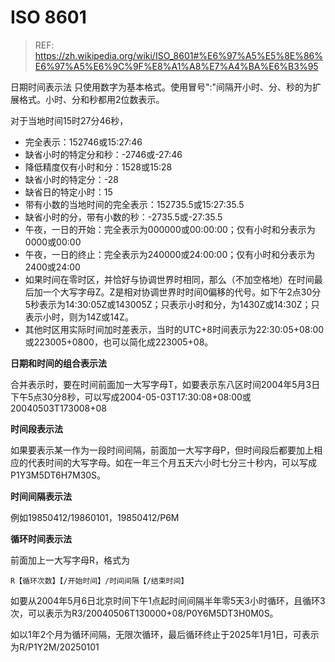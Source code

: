 # ISO 8601

> REF: https://zh.wikipedia.org/wiki/ISO_8601#%E6%97%A5%E5%8E%86%E6%97%A5%E6%9C%9F%E8%A1%A8%E7%A4%BA%E6%B3%95


日期时间表示法
只使用数字为基本格式。使用冒号":"间隔开小时、分、秒的为扩展格式。小时、分和秒都用2位数表示。

对于当地时间15时27分46秒，

- 完全表示：152746或15:27:46
- 缺省小时的特定分和秒：-2746或-27:46
- 降低精度仅有小时和分：1528或15:28
- 缺省小时的特定分：-28
- 缺省日的特定小时：15
- 带有小数的当地时间的完全表示：152735.5或15:27:35.5
- 缺省小时的分，带有小数的秒：-2735.5或-27:35.5
- 午夜，一日的开始：完全表示为000000或00:00:00；仅有小时和分表示为0000或00:00
- 午夜，一日的终止：完全表示为240000或24:00:00；仅有小时和分表示为2400或24:00
- 如果时间在零时区，并恰好与协调世界时相同，那么（不加空格地）在时间最后加一个大写字母Z。Z是相对协调世界时时间0偏移的代号。如下午2点30分5秒表示为14:30:05Z或143005Z；只表示小时和分，为1430Z或14:30Z；只表示小时，则为14Z或14Z。
- 其他时区用实际时间加时差表示，当时的UTC+8时间表示为22:30:05+08:00或223005+0800，也可以简化成223005+08。

**日期和时间的组合表示法**

合并表示时，要在时间前面加一大写字母T，如要表示东八区时间2004年5月3日下午5点30分8秒，可以写成2004-05-03T17:30:08+08:00或20040503T173008+08

**时间段表示法**

如果要表示某一作为一段时间间隔，前面加一大写字母P，但时间段后都要加上相应的代表时间的大写字母。如在一年三个月五天六小时七分三十秒内，可以写成P1Y3M5DT6H7M30S。

**时间间隔表示法**

例如19850412/19860101，19850412/P6M

**循环时间表示法**

前面加上一大写字母R，格式为

```R【循环次数】【/开始时间】/时间间隔【/结束时间】```

如要从2004年5月6日北京时间下午1点起时间间隔半年零5天3小时循环，且循环3次，可以表示为R3/20040506T130000+08/P0Y6M5DT3H0M0S。

如以1年2个月为循环间隔，无限次循环，最后循环终止于2025年1月1日，可表示为R/P1Y2M/20250101
